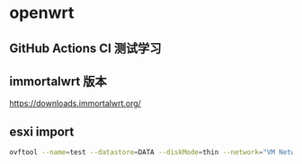 # openwrt

## GitHub Actions CI 测试学习

## immortalwrt 版本

https://downloads.immortalwrt.org/

## esxi import

```bash
ovftool --name=test --datastore=DATA --diskMode=thin --network="VM Network" test.ova  vi://root@esxi
```